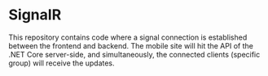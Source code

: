 # SignalR

This repository contains code where a signal connection is established between the frontend and backend. The mobile site will hit the API of the .NET Core server-side, and simultaneously, the connected clients (specific group) will receive the updates.
